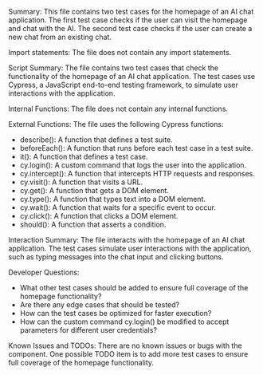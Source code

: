 Summary:
This file contains two test cases for the homepage of an AI chat application. The first test case checks if the user can visit the homepage and chat with the AI. The second test case checks if the user can create a new chat from an existing chat.

Import statements:
The file does not contain any import statements.

Script Summary:
The file contains two test cases that check the functionality of the homepage of an AI chat application. The test cases use Cypress, a JavaScript end-to-end testing framework, to simulate user interactions with the application.

Internal Functions:
The file does not contain any internal functions.

External Functions:
The file uses the following Cypress functions:
- describe(): A function that defines a test suite.
- beforeEach(): A function that runs before each test case in a test suite.
- it(): A function that defines a test case.
- cy.login(): A custom command that logs the user into the application.
- cy.intercept(): A function that intercepts HTTP requests and responses.
- cy.visit(): A function that visits a URL.
- cy.get(): A function that gets a DOM element.
- cy.type(): A function that types text into a DOM element.
- cy.wait(): A function that waits for a specific event to occur.
- cy.click(): A function that clicks a DOM element.
- should(): A function that asserts a condition.

Interaction Summary:
The file interacts with the homepage of an AI chat application. The test cases simulate user interactions with the application, such as typing messages into the chat input and clicking buttons.

Developer Questions:
- What other test cases should be added to ensure full coverage of the homepage functionality?
- Are there any edge cases that should be tested?
- How can the test cases be optimized for faster execution?
- How can the custom command cy.login() be modified to accept parameters for different user credentials?

Known Issues and TODOs:
There are no known issues or bugs with the component. One possible TODO item is to add more test cases to ensure full coverage of the homepage functionality.